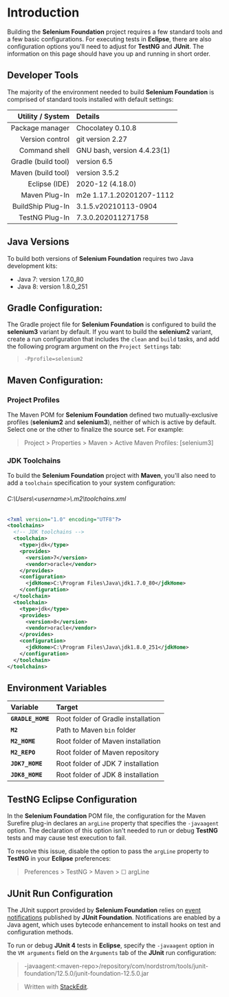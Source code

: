 
# Introduction

Building the **Selenium Foundation** project requires a few standard tools and a few basic configurations. For executing tests in **Eclipse**, there are also configuration options you'll need to adjust for **TestNG** and **JUnit**. The information on this page should have you up and running in short order.

## Developer Tools

The majority of the environment needed to build **Selenium Foundation** is comprised of standard tools installed with default settings:

| Utility / System | Details |
|---:|:---|
| Package manager | Chocolatey 0.10.8 |
| Version control | git version 2.27 |
| Command shell | GNU bash, version 4.4.23(1) |
| Gradle (build tool) | version 6.5 |
| Maven (build tool) | version 3.5.2 |
| Eclipse (IDE) | 2020-12 (4.18.0) |
| Maven Plug-In | m2e 1.17.1.20201207-1112 |
| BuildShip Plug-In | 3.1.5.v20210113-0904 |
| TestNG Plug-In | 7.3.0.202011271758 |

## Java Versions

To build both versions of **Selenium Foundation** requires two Java development kits:

* Java 7: version 1.7.0_80
* Java 8: version 1.8.0_251

## Gradle Configuration:

The Gradle project file for **Selenium Foundation** is configured to build the **selenium3** variant by default. If you want to build the **selenium2** variant, create a run configuration that includes the `clean` and `build` tasks, and add the following program argument on the `Project Settings` tab:

> `-Pprofile=selenium2`

## Maven Configuration:

### Project Profiles

The Maven POM for **Selenium Foundation** defined two mutually-exclusive profiles (**selenium2** and **selenium3**), neither of which is active by default. Select one or the other to finalize the source set. For example:

> Project > Properties > Maven > Active Maven Profiles: [selenium3]

### JDK Toolchains

To build the **Selenium Foundation** project with **Maven**, you'll also need to add a `toolchain` specification to your system configuration:

###### C:\\Users\\&lt;username&gt;\\.m2\\toolchains.xml
```xml
<?xml version="1.0" encoding="UTF8"?>
<toolchains>
  <!-- JDK toolchains -->
  <toolchain>
    <type>jdk</type>
    <provides>
      <version>7</version>
      <vendor>oracle</vendor>
    </provides>
    <configuration>
      <jdkHome>C:\Program Files\Java\jdk1.7.0_80</jdkHome>
    </configuration>
  </toolchain>
  <toolchain>
    <type>jdk</type>
    <provides>
      <version>8</version>
      <vendor>oracle</vendor>
    </provides>
    <configuration>
      <jdkHome>C:\Program Files\Java\jdk1.8.0_251</jdkHome>
    </configuration>
  </toolchain>
</toolchains>
```

## Environment Variables

| Variable | Target |
|:---|:---|
| **`GRADLE_HOME`** | Root folder of Gradle installation |
| **`M2`** | Path to Maven `bin` folder
| **`M2_HOME`** | Root folder of Maven installation |
| **`M2_REPO`** | Root folder of Maven repository |
| **`JDK7_HOME`** | Root folder of JDK 7 installation |
| **`JDK8_HOME`** | Root folder of JDK 8 installation |

## TestNG Eclipse Configuration

In the **Selenium Foundation** POM file, the configuration for the Maven Surefire plug-in declares an `argLine`  property that specifies the `-javaagent` option. The declaration of this option isn't needed to run or debug **TestNG** tests and may cause test execution to fail.

To resolve this issue, disable the option to pass the `argLine` property to **TestNG** in your **Eclipse** preferences:

> Preferences > TestNG > Maven > &#9744; argLine

## JUnit Run Configuration

The JUnit support provided by **Selenium Foundation** relies on [event notifications](JUnit4Support.md#outline-of-required-elements) published by **JUnit Foundation**. Notifications are enabled by a Java agent, which uses bytecode enhancement to install hooks on test and configuration methods.

To run or debug **JUnit 4** tests in **Eclipse**, specify the `-javaagent` option in the `VM arguments` field on the `Arguments` tab of the **JUnit** run configuration:

> -javaagent:&lt;maven-repo&gt;/repository/com/nordstrom/tools/junit-foundation/12.5.0/junit-foundation-12.5.0.jar

> Written with [StackEdit](https://stackedit.io/).